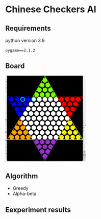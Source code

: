 # Chinese Checkers AI

## Requirements
python version 3.9

```
pygame==2.1.2
```

## Board
<img src="board.png" width = 50%>

## Algorithm
- Greedy
- Alpha-beta

## Eexperiment results
